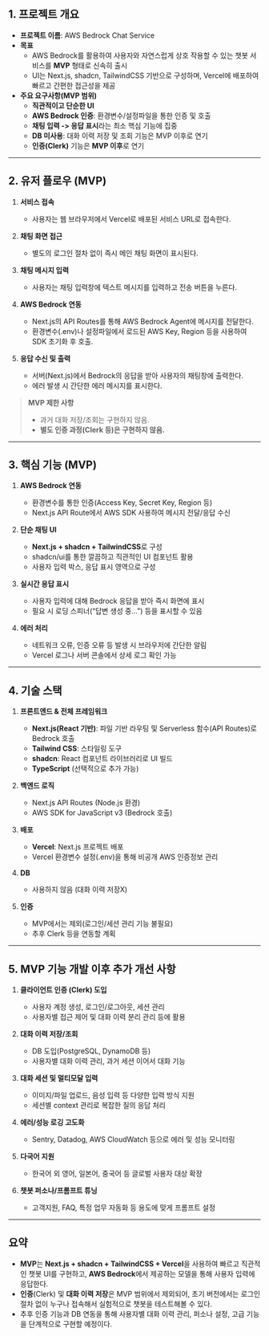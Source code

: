 ## 1. 프로젝트 개요

- **프로젝트 이름**: AWS Bedrock Chat Service
- **목표**  
  - AWS Bedrock를 활용하여 사용자와 자연스럽게 상호 작용할 수 있는 챗봇 서비스를 **MVP** 형태로 신속히 출시  
  - UI는 Next.js, shadcn, TailwindCSS 기반으로 구성하며, Vercel에 배포하여 빠르고 간편한 접근성을 제공  
- **주요 요구사항(MVP 범위)**  
  - **직관적이고 단순한 UI**  
  - **AWS Bedrock 인증**: 환경변수/설정파일을 통한 인증 및 호출  
  - **채팅 입력 -> 응답 표시**라는 최소 핵심 기능에 집중  
  - **DB 미사용**: 대화 이력 저장 및 조회 기능은 MVP 이후로 연기  
  - **인증(Clerk)** 기능은 **MVP 이후**로 연기  

---

## 2. 유저 플로우 (MVP)

1. **서비스 접속**  
   - 사용자는 웹 브라우저에서 Vercel로 배포된 서비스 URL로 접속한다.  

2. **채팅 화면 접근**  
   - 별도의 로그인 절차 없이 즉시 메인 채팅 화면이 표시된다.

3. **채팅 메시지 입력**  
   - 사용자는 채팅 입력창에 텍스트 메시지를 입력하고 전송 버튼을 누른다.

4. **AWS Bedrock 연동**  
   - Next.js의 API Routes를 통해 AWS Bedrock Agent에 메시지를 전달한다.  
   - 환경변수(.env)나 설정파일에서 로드된 AWS Key, Region 등을 사용하여 SDK 초기화 후 호출.

5. **응답 수신 및 출력**  
   - 서버(Next.js)에서 Bedrock의 응답을 받아 사용자의 채팅창에 출력한다.  
   - 에러 발생 시 간단한 에러 메시지를 표시한다.

> **MVP 제한 사항**  
> - 과거 대화 저장/조회는 구현하지 않음.  
> - **별도 인증 과정(Clerk 등)은 구현하지 않음.**  

---

## 3. 핵심 기능 (MVP)

1. **AWS Bedrock 연동**  
   - 환경변수를 통한 인증(Access Key, Secret Key, Region 등)  
   - Next.js API Route에서 AWS SDK 사용하여 메시지 전달/응답 수신  

2. **단순 채팅 UI**  
   - **Next.js + shadcn + TailwindCSS**로 구성  
   - shadcn/ui를 통한 깔끔하고 직관적인 UI 컴포넌트 활용  
   - 사용자 입력 박스, 응답 표시 영역으로 구성  

3. **실시간 응답 표시**  
   - 사용자 입력에 대해 Bedrock 응답을 받아 즉시 화면에 표시  
   - 필요 시 로딩 스피너(“답변 생성 중...”) 등을 표시할 수 있음  

4. **에러 처리**  
   - 네트워크 오류, 인증 오류 등 발생 시 브라우저에 간단한 알림  
   - Vercel 로그나 서버 콘솔에서 상세 로그 확인 가능  

---

## 4. 기술 스택

1. **프론트엔드 & 전체 프레임워크**  
   - **Next.js(React 기반)**: 파일 기반 라우팅 및 Serverless 함수(API Routes)로 Bedrock 호출  
   - **Tailwind CSS**: 스타일링 도구  
   - **shadcn**: React 컴포넌트 라이브러리로 UI 빌드  
   - **TypeScript** (선택적으로 추가 가능)

2. **백엔드 로직**  
   - Next.js API Routes (Node.js 환경)  
   - AWS SDK for JavaScript v3 (Bedrock 호출)

3. **배포**  
   - **Vercel**: Next.js 프로젝트 배포  
   - Vercel 환경변수 설정(.env)을 통해 비공개 AWS 인증정보 관리

4. **DB**  
   - 사용하지 않음 (대화 이력 저장X)

5. **인증**  
   - MVP에서는 제외(로그인/세션 관리 기능 불필요)  
   - 추후 Clerk 등을 연동할 계획  

---

## 5. MVP 기능 개발 이후 추가 개선 사항

1. **클라이언트 인증 (Clerk) 도입**  
   - 사용자 계정 생성, 로그인/로그아웃, 세션 관리  
   - 사용자별 접근 제어 및 대화 이력 분리 관리 등에 활용

2. **대화 이력 저장/조회**  
   - DB 도입(PostgreSQL, DynamoDB 등)  
   - 사용자별 대화 이력 관리, 과거 세션 이어서 대화 기능

3. **대화 세션 및 멀티모달 입력**  
   - 이미지/파일 업로드, 음성 입력 등 다양한 입력 방식 지원  
   - 세션별 context 관리로 복잡한 질의 응답 처리

4. **에러/성능 로깅 고도화**  
   - Sentry, Datadog, AWS CloudWatch 등으로 에러 및 성능 모니터링

5. **다국어 지원**  
   - 한국어 외 영어, 일본어, 중국어 등 글로벌 사용자 대상 확장

6. **챗봇 퍼소나/프롬프트 튜닝**  
   - 고객지원, FAQ, 특정 업무 자동화 등 용도에 맞게 프롬프트 설정

---

## 요약

- **MVP**는 **Next.js + shadcn + TailwindCSS + Vercel**을 사용하여 빠르고 직관적인 챗봇 UI를 구현하고, **AWS Bedrock**에서 제공하는 모델을 통해 사용자 입력에 응답한다.  
- **인증**(Clerk) 및 **대화 이력 저장**은 MVP 범위에서 제외되어, 초기 버전에서는 로그인 절차 없이 누구나 접속해서 실험적으로 챗봇을 테스트해볼 수 있다.  
- 추후 인증 기능과 DB 연동을 통해 사용자별 대화 이력 관리, 퍼소나 설정, 고급 기능을 단계적으로 구현할 예정이다.  